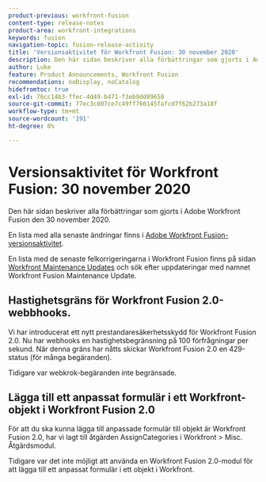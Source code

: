 ```yaml
---
product-previous: workfront-fusion
content-type: release-notes
product-area: workfront-integrations
keywords: fusion
navigation-topic: fusion-release-activity
title: 'Versionsaktivitet för Workfront Fusion: 30 november 2020'
description: Den här sidan beskriver alla förbättringar som gjorts i Adobe Workfront Fusion den 30 november 2020.
author: Luke
feature: Product Announcements, Workfront Fusion
recommendations: noDisplay, noCatalog
hidefromtoc: true
exl-id: 76cc14b3-ffec-4d49-b471-f3eb9dd89658
source-git-commit: 77ec3c007ce7c49ff760145fafcd7f62b273a18f
workflow-type: tm+mt
source-wordcount: '191'
ht-degree: 0%

---
```


# Versionsaktivitet för Workfront Fusion: 30 november 2020

Den här sidan beskriver alla förbättringar som gjorts i Adobe Workfront Fusion den 30 november 2020.

En lista med alla senaste ändringar finns i [Adobe Workfront Fusion-versionsaktivitet](/help/workfront-fusion/fusion-product-releases/fusion-release-activity.md).

En lista med de senaste felkorrigeringarna i Workfront Fusion finns på sidan [Workfront Maintenance Updates](https://experienceleague.adobe.com/docs/workfront-known-issues/releases/current-updates.html?lang=sv-SE) och sök efter uppdateringar med namnet Workfront Fusion Maintenance Update.

## Hastighetsgräns för Workfront Fusion 2.0-webbhooks.

Vi har introducerat ett nytt prestandaresäkerhetsskydd för Workfront Fusion 2.0. Nu har webhooks en hastighetsbegränsning på 100 förfrågningar per sekund. När denna gräns har nåtts skickar Workfront Fusion 2.0 en 429-status (för många begäranden).

Tidigare var webkrok-begäranden inte begränsade.


## Lägga till ett anpassat formulär i ett Workfront-objekt i Workfront Fusion 2.0

För att du ska kunna lägga till anpassade formulär till objekt är Workfront Fusion 2.0, har vi lagt till åtgärden AssignCategories i Workfront > Misc. Åtgärdsmodul.

Tidigare var det inte möjligt att använda en Workfront Fusion 2.0-modul för att lägga till ett anpassat formulär i ett objekt i Workfront.
